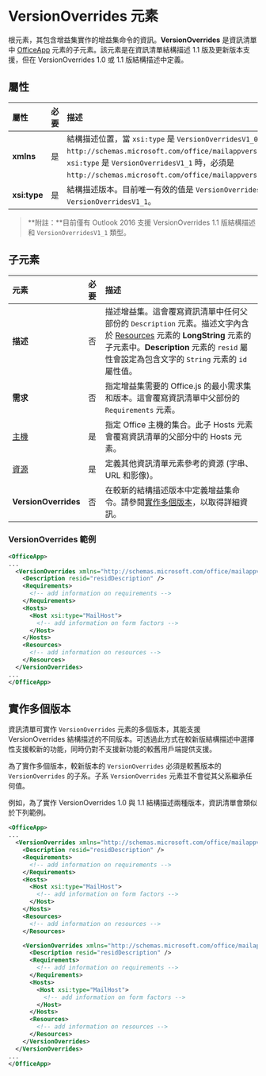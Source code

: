 # <a name="versionoverrides-element"></a>VersionOverrides 元素

根元素，其包含增益集實作的增益集命令的資訊。**VersionOverrides** 是資訊清單中 [OfficeApp](./officeapp.md) 元素的子元素。該元素是在資訊清單結構描述 1.1 版及更新版本支援，但在 VersionOverrides 1.0 或 1.1 版結構描述中定義。 

## <a name="attributes"></a>屬性

|  屬性  |  必要  |  描述  |
|:-----|:-----|:-----|
|  **xmlns**       |  是  |  結構描述位置，當 `xsi:type` 是 `VersionOverridesV1_0` 時，必須是 `http://schemas.microsoft.com/office/mailappversionoverrides`；而且 `xsi:type` 是 `VersionOverridesV1_1` 時，必須是 `http://schemas.microsoft.com/office/mailappversionoverrides/1.1`。|
|  **xsi:type**  |  是  | 結構描述版本。目前唯一有效的值是 `VersionOverridesV1_0` 和 `VersionOverridesV1_1`。 |

> **附註：**目前僅有 Outlook 2016 支援 VersionOverrides 1.1 版結構描述和 `VersionOverridesV1_1` 類型。

## <a name="child-elements"></a>子元素

|  元素 |  必要  |  描述  |
|:-----|:-----|:-----|
|  **描述**    |  否   |  描述增益集。這會覆寫資訊清單中任何父部份的 `Description` 元素。描述文字內含於 [Resources](./resources.md) 元素的 **LongString** 元素的子元素中。**Description** 元素的 `resid` 屬性會設定為包含文字的 `String` 元素的 `id` 屬性值。|
|  **需求**  |  否   |  指定增益集需要的 Office.js 的最小需求集和版本。這會覆寫資訊清單中父部份的 `Requirements` 元素。| 
|  [主機](./hosts.md)                |  是  |  指定 Office 主機的集合。此子 Hosts 元素會覆寫資訊清單的父部分中的 Hosts 元素。  |
|  [資源](./resources.md)    |  是  | 定義其他資訊清單元素參考的資源 (字串、URL 和影像)。|
|  **VersionOverrides**    |  否  | 在較新的結構描述版本中定義增益集命令。請參閱[實作多個版本](#implementing_multiple_versions)，以取得詳細資訊。 |



### <a name="versionoverrides-example"></a>VersionOverrides 範例
```xml
<OfficeApp>
...
  <VersionOverrides xmlns="http://schemas.microsoft.com/office/mailappversionoverrides" xsi:type="VersionOverridesV1_0">
    <Description resid="residDescription" />
    <Requirements>
      <!-- add information on requirements -->
    </Requirements>
    <Hosts>
      <Host xsi:type="MailHost">
        <!-- add information on form factors -->
      </Host>
    </Hosts>
    <Resources> 
      <!-- add information on resources -->
    </Resources>
  </VersionOverrides>
...
</OfficeApp>
```

## <a name="implementing-multiple-versions"></a>實作多個版本

資訊清單可實作 `VersionOverrides` 元素的多個版本，其能支援 VersionOverrides 結構描述的不同版本。可透過此方式在較新版結構描述中選擇性支援較新的功能，同時仍對不支援新功能的較舊用戶端提供支援。

為了實作多個版本，較新版本的 `VersionOverrides` 必須是較舊版本的 `VersionOverrides` 的子系。子系 `VersionOverrides` 元素並不會從其父系繼承任何值。

例如，為了實作 VersionOverrides 1.0 與 1.1 結構描述兩種版本，資訊清單會類似於下列範例。

```xml
<OfficeApp>
...
  <VersionOverrides xmlns="http://schemas.microsoft.com/office/mailappversionoverrides" xsi:type="VersionOverridesV1_0">
    <Description resid="residDescription" />
    <Requirements>
      <!-- add information on requirements -->
    </Requirements>
    <Hosts>
      <Host xsi:type="MailHost">
        <!-- add information on form factors -->
      </Host>
    </Hosts>
    <Resources> 
      <!-- add information on resources -->
    </Resources>

    <VersionOverrides xmlns="http://schemas.microsoft.com/office/mailappversionoverrides/1.1" xsi:type="VersionOverridesV1_1">
      <Description resid="residDescription" />
      <Requirements>
        <!-- add information on requirements -->
      </Requirements>
      <Hosts>
        <Host xsi:type="MailHost">
          <!-- add information on form factors -->
        </Host>
      </Hosts>
      <Resources> 
        <!-- add information on resources -->
      </Resources>
    </VersionOverrides>
  </VersionOverrides>
...
</OfficeApp>
```